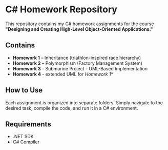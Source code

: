 # C# Homework Repository  

This repository contains my C# homework assignments for the course **"Designing and Creating High-Level Object-Oriented Applications."**

## Contains  
- **Homework 1** – Inheritance (triathlon-inspired race hierarchy)
- **Homework 2** – Polymorphism (Factory Management System)
- **Homework 3** - Submarine Project - UML-Based Implementation
- **Homework 4** - extended UML for *Homework 1** 

## How to Use  
Each assignment is organized into separate folders. Simply navigate to the desired task, compile the code, and run it in a C# environment.  

## Requirements  
- .NET SDK  
- C# Compiler 
